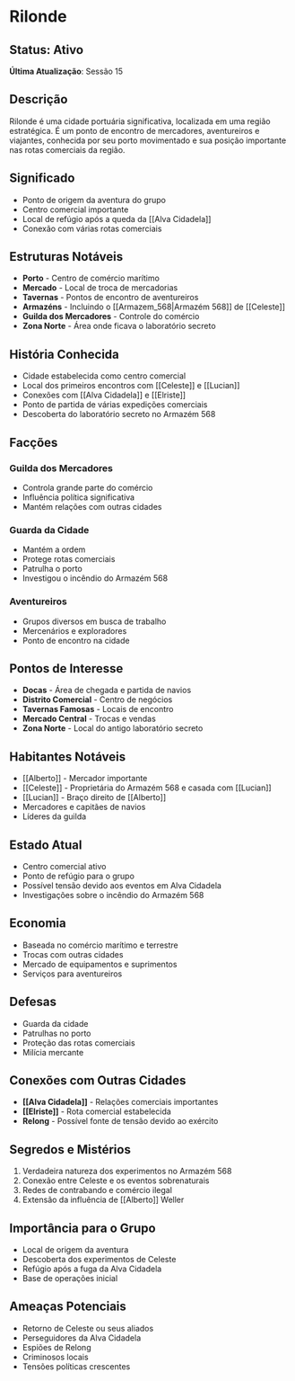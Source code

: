 # Rilonde

## Status: Ativo
**Última Atualização**: Sessão 15

## Descrição
Rilonde é uma cidade portuária significativa, localizada em uma região estratégica. É um ponto de encontro de mercadores, aventureiros e viajantes, conhecida por seu porto movimentado e sua posição importante nas rotas comerciais da região.

## Significado
- Ponto de origem da aventura do grupo
- Centro comercial importante
- Local de refúgio após a queda da [[Alva Cidadela]]
- Conexão com várias rotas comerciais

## Estruturas Notáveis
- **Porto** - Centro de comércio marítimo
- **Mercado** - Local de troca de mercadorias
- **Tavernas** - Pontos de encontro de aventureiros
- **Armazéns** - Incluindo o [[Armazem_568|Armazém 568]] de [[Celeste]]
- **Guilda dos Mercadores** - Controle do comércio
- **Zona Norte** - Área onde ficava o laboratório secreto

## História Conhecida
- Cidade estabelecida como centro comercial
- Local dos primeiros encontros com [[Celeste]] e [[Lucian]]
- Conexões com [[Alva Cidadela]] e [[Elriste]]
- Ponto de partida de várias expedições comerciais
- Descoberta do laboratório secreto no Armazém 568

## Facções
### Guilda dos Mercadores
- Controla grande parte do comércio
- Influência política significativa
- Mantém relações com outras cidades

### Guarda da Cidade
- Mantém a ordem
- Protege rotas comerciais
- Patrulha o porto
- Investigou o incêndio do Armazém 568

### Aventureiros
- Grupos diversos em busca de trabalho
- Mercenários e exploradores
- Ponto de encontro na cidade

## Pontos de Interesse
- **Docas** - Área de chegada e partida de navios
- **Distrito Comercial** - Centro de negócios
- **Tavernas Famosas** - Locais de encontro
- **Mercado Central** - Trocas e vendas
- **Zona Norte** - Local do antigo laboratório secreto

## Habitantes Notáveis
- [[Alberto]] - Mercador importante
- [[Celeste]] - Proprietária do Armazém 568 e casada com [[Lucian]]
- [[Lucian]] - Braço direito de [[Alberto]]
- Mercadores e capitães de navios
- Líderes da guilda

## Estado Atual
- Centro comercial ativo
- Ponto de refúgio para o grupo
- Possível tensão devido aos eventos em Alva Cidadela
- Investigações sobre o incêndio do Armazém 568

## Economia
- Baseada no comércio marítimo e terrestre
- Trocas com outras cidades
- Mercado de equipamentos e suprimentos
- Serviços para aventureiros

## Defesas
- Guarda da cidade
- Patrulhas no porto
- Proteção das rotas comerciais
- Milícia mercante

## Conexões com Outras Cidades
- **[[Alva Cidadela]]** - Relações comerciais importantes
- **[[Elriste]]** - Rota comercial estabelecida
- **Relong** - Possível fonte de tensão devido ao exército

## Segredos e Mistérios
1. Verdadeira natureza dos experimentos no Armazém 568
2. Conexão entre Celeste e os eventos sobrenaturais
3. Redes de contrabando e comércio ilegal
4. Extensão da influência de [[Alberto]] Weller

## Importância para o Grupo
- Local de origem da aventura
- Descoberta dos experimentos de Celeste
- Refúgio após a fuga da Alva Cidadela
- Base de operações inicial

## Ameaças Potenciais
- Retorno de Celeste ou seus aliados
- Perseguidores da Alva Cidadela
- Espiões de Relong
- Criminosos locais
- Tensões políticas crescentes 